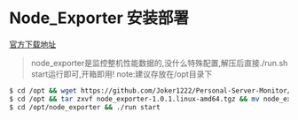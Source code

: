 # Node_Exporter 安装部署

[官方下载地址](https://prometheus.io/download/)

> node_exporter是监控整机性能数据的,没什么特殊配置,解压后直接./run.sh start运行即可,开箱即用! note:建议存放在/opt目录下

~~~bash 
$ cd /opt && wget https://github.com/Joker1222/Personal-Server-Monitor/raw/master/node_exporter/node_exporter-1.0.1.linux-amd64.tgz
$ cd /opt && tar zxvf node_exporter-1.0.1.linux-amd64.tgz && mv node_exporter-1.0.1.linux-amd64 node_exporter
$ cd /opt/node_exporter && ./run start
~~~

